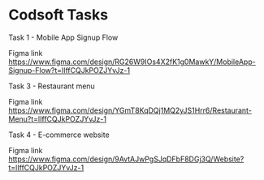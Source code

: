# Codsoft Tasks

Task 1 - Mobile App Signup Flow

Figma link
https://www.figma.com/design/RG26W9IOs4X2fK1g0MawkY/MobileApp-Signup-Flow?t=lIffCQJkPOZJYvJz-1

Task 3 - Restaurant menu

Figma link
https://www.figma.com/design/YGmT8KqDQj1MQ2yJS1Hrr6/Restaurant-Menu?t=lIffCQJkPOZJYvJz-1

Task 4 - E-commerce website

Figma link
https://www.figma.com/design/9AvtAJwPgSJqDFbF8DGj3Q/Website?t=lIffCQJkPOZJYvJz-1
